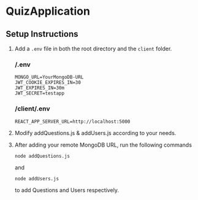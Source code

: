 # QuizApplication

## Setup Instructions

1. Add a `.env` file in both the root directory and the `client` folder.

   ### /.env

   ```
   MONGO_URL=YourMongoDB-URL
   JWT_COOKIE_EXPIRES_IN=30
   JWT_EXPIRES_IN=30m
   JWT_SECRET=testapp
   ```

   ### /client/.env

   ```
   REACT_APP_SERVER_URL=http://localhost:5000
   ```

2. Modify addQuestions.js & addUsers.js according to your needs.

3. After adding your remote MongoDB URL, run the following commands

   ```
   node addQuestions.js
   ```
    and
   ```
   node addUsers.js
   ```
    to add Questions and Users respectively.

